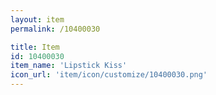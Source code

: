 ```yaml
---
layout: item
permalink: /10400030

title: Item
id: 10400030
item_name: 'Lipstick Kiss'
icon_url: 'item/icon/customize/10400030.png'
---
```


